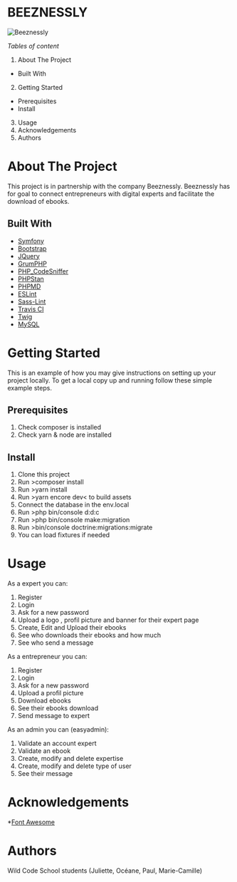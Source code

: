 # BEEZNESSLY
![Beeznessly](https://i.postimg.cc/VNbWDnn2/Capture-d-e-cran-2021-01-28-a-11-41-17.png)

_Tables of content_
1. About The Project
  - Built With
2. Getting Started
  - Prerequisites
  - Install
3. Usage
4. Acknowledgements
5. Authors

# About The Project

This project is in partnership with the company Beeznessly. Beeznessly has for goal to connect entrepreneurs with digital experts and facilitate the download of ebooks.

## Built With

* [Symfony](https://github.com/symfony/symfony)
* [Bootstrap](https://getbootstrap.com/)
* [JQuery](https://jquery.com/)
* [GrumPHP](https://github.com/phpro/grumphp)
* [PHP_CodeSniffer](https://github.com/squizlabs/PHP_CodeSniffer)
* [PHPStan](https://github.com/phpstan/phpstan)
* [PHPMD](https://phpmd.org/)
* [ESLint](https://eslint.org/)
* [Sass-Lint](https://github.com/sasstools/sass-lint)
* [Travis CI](https://github.com/marketplace/travis-ci)
* [Twig](https://github.com/twigphp/Twig)
* [MySQL](https://www.mysql.com/fr/)

# Getting Started

This is an example of how you may give instructions on setting up your project locally. To get a local copy up and running follow these simple example steps.

## Prerequisites

1. Check composer is installed
2. Check yarn & node are installed

## Install

1. Clone this project
2. Run >composer install
3. Run >yarn install
4. Run >yarn encore dev< to build assets
5. Connect the database in the env.local
6. Run >php bin/console d:d:c
7. Run >php bin/console make:migration
8. Run >bin/console doctrine:migrations:migrate
9. You can load fixtures if needed

# Usage

  As a expert you can:
1. Register
2. Login
3. Ask for a new password
4. Upload a logo , profil picture and banner for their expert page
5. Create, Edit and Upload their ebooks
6. See who downloads their ebooks and how much
7. See who send a message

  As a entrepreneur you can:
1. Register
2. Login
3. Ask for a new password
4. Upload a profil picture
5. Download ebooks
6. See their ebooks download
7. Send message to expert

  As an admin you can (easyadmin):
1. Validate an account expert
2. Validate an ebook
3. Create, modify and delete expertise
4. Create, modify and delete type of user
5. See their message

# Acknowledgements

*[Font Awesome](https://fontawesome.com/)

# Authors

Wild Code School students (Juliette, Océane, Paul, Marie-Camille)